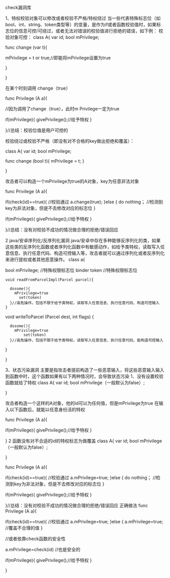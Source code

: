 check漏洞库
 
1、特权校验对象可以修改或者校验不严格/特权绕过
	当一些代表特殊标志位（如bool、int、string、token类型等）的变量，是作为if或者函数校验值时，如果标志位的信息可控/可绕过，或者无法对错误的校验值进行拒绝的错误，如下例：
校验对象可控：
class A{
  var id; 
  bool mPrivilege; 
  
  func change (var t){
    
  mPrivilege = t or true;//即能将mPrivilege设置为true
    
  }
  
}

在某个时刻调用 change（true）

func Privilege (A a){
	
  //因为调用了change（true），此时m Privilege一定为true
  
  if(mPrivilege){
    givePrivilege();//给予特权
    }
  
}//总结：校验位值是用户可控的


校验绕过或校验不严格（即没有对不合格的key做出拒绝和覆盖）：

class A{
  var id; 
  bool mPrivilege; 
  
  func change (bool t){
  mPrivilege = t;
  }
  
}

攻击者可以构造一个mPrivilege为true的A对象，key为任意非法对象

func Privilege (A a){

  if(check(id)==true){ //校验通过
    a.change(true); 
    }else	{
     do nothing； //检测到key为非法对象，但是不去修改对应的标志位
  }
  
  if(mPrivilege){
    givePrivilege();//给予特权
    }
  
}//总结：没有对校验不成功的情况做合理的拒绝/错误回应
  

 
2 java/安卓序列化/反序列化漏洞
	java/安卓中存在多种能够反序列化的类，如果这些类的反序列化函数或者序列化函数中有敏感动作，如给予类特权，读取写入任意信息、执行任意代码、构造可控输入等，攻击者就可以通过序列化或者反序列化来进行提权或者其他恶意操作。
class a{
  
   bool mPrivilege; //特殊权限标志位
   binder token //特殊权限标志位
  
    void readFromParcelImpl(Parcel parcel){
    
      dosome(){
        mPrivilege=true
          set(token)
      }//高危操作，包括不限于给予类特权，读取写入任意信息、执行任意代码、构造可控输入
    }
  
  void  writeToParcel (Parcel dest, int flags) {
    
      dosome(){
        mPrivilege=true
            set(token)
      }//高危操作，包括不限于给予类特权，读取写入任意信息、执行任意代码、能构造可控输入
  }
  
  
  
  }
 
3、状态污染漏洞
主要是指攻击者提前构造了一些恶意输入，将这些恶意输入输入到函数中时，这个函数如果有以下两种情况时，会导致状态污染
1、没有设置校验函数就给了特权
class A{
  var id; 
  bool mPrivilege（一般默认为false）; 
  
}


攻击者构造一个这样的A对象，他的id可以为任何值，但是mPrivilege为true
在输入以下函数后，就能以任意身份活的特权


func Privilege (A a){
	

  
  if(mPrivilege){
    givePrivilege();//给予特权
    }
  
}
2 函数没有对不合适的id的特权标志为做覆盖
class A{
  var id; 
  bool mPrivilege（一般默认为false）; 
  
}

func Privilege (A a){

  if(check(id)==true){ //校验通过
    a.mPrivilege=true; 
    }else	{
     do nothing； //检测到key为非法对象，但是不去修改对应的标志位
  }
  
  if(mPrivilege){
    givePrivilege();//给予特权
    }
  
}//总结：没有对校验不成功的情况做合理的拒绝/错误回应
正确做法
func Privilege (A a){

  if(check(id)==true){ //校验通过
     a.mPrivilege=true; 
    }else	{
    a.mPrivilege=true;   //覆盖不合理的值
  }
  
  //或者依靠check函数的安全性
  
  a.mPrivilege=check(id) //也是安全的
  
  if(mPrivilege){
    givePrivilege();//给予特权
    }
  
}

